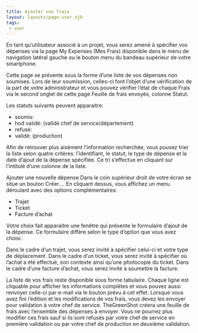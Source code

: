 ```yaml
---
title: Ajouter vos frais
layout: layouts/page-user.njk
tags:
 - user
---
```

En tant qu’utilisateur associé à un projet, vous serez amené à spécifier vos dépenses via la page My Expenses (Mes Frais) disponible dans le menu de navigation latéral gauche ou le bouton menu du bandeau supérieur de votre smartphone.

Cette page se présente sous la forme d’une liste de vos dépenses non soumises. Lors de leur soumission, celles-ci font l’objet d’une vérification de la part de votre administrateur et vous pouvez vérifier l’état de chaque Frais via le second onglet de cette page Feuille de frais envoyés, colonne Statut.

Les statuts suivants peuvent apparaitre:

- soumis: 
- hod validé: (validé chef de service/département)
- refusé:
- validé: (production)

Afin de retrouver plus aisément l’information recherchée, vous pouvez trier la liste selon quatre critères: l’identifiant, le statut, le type de dépense et la date d’ajout de la dépense spécifiée. Ce tri s’effectue en cliquant sur l’intitulé d’une colonne de la liste.

Ajouter une nouvelle dépense
Dans le coin supérieur droit de votre écran se situe un bouton Créer…. En cliquant dessus, vous affichez un menu déroulant avec des options complémentaires:

- Trajet
- Ticket
- Facture d’achat

Votre choix fait apparaitre une fenêtre qui présente le formulaire d’ajout de la dépense. Ce formulaire diffère selon le type d’option que vous avez choisi.

Dans le cadre d’un trajet, vous serez invité à spécifier celui-ci et votre type de déplacement.
Dans le cadre d’un ticket, vous serez invité à spécifier où l’achat a été effectué, son contexte ainsi qu’une photocopie du ticket.
Dans le cadre d’une facture d’achat, vous serez invité à soumettre la facture.

La liste de vos frais reste disponible sous forme tabulaire. Chaque ligne est cliquable pour afficher les informations complètes et vous pouvez aussi renvoyer celle-ci par e-mail via le bouton prévu à cet effet.
Lorsque vous avez fini l’édition et les modifications de vos frais, vous devez les envoyer pour validation à votre chef de service. TheGreenShot créera une feuille de frais avec l’ensemble des dépenses à envoyer. Vous ne pourrez plus modifier ces frais sauf si ils sont refusés par votre chef de service en première validation ou par votre chef de production en deuxième validation.